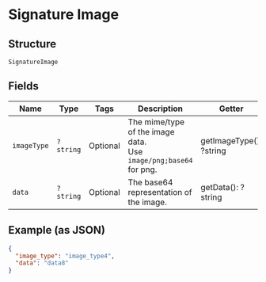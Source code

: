 
# Signature Image

## Structure

`SignatureImage`

## Fields

| Name | Type | Tags | Description | Getter | Setter |
|  --- | --- | --- | --- | --- | --- |
| `imageType` | `?string` | Optional | The mime/type of the image data.<br>Use `image/png;base64` for png. | getImageType(): ?string | setImageType(?string imageType): void |
| `data` | `?string` | Optional | The base64 representation of the image. | getData(): ?string | setData(?string data): void |

## Example (as JSON)

```json
{
  "image_type": "image_type4",
  "data": "data8"
}
```

